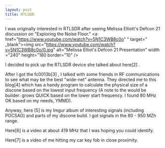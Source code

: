 ```yaml
---
layout: post
title: RTLSDR
---
```


I was originally interested in RTLSDR after seeing Melissa Elliott's  Defcon 21 discussion on "Exploring the Noise Floor." 
<a href="https://www.youtube.com/watch?v=5N1C3WB8c0o" " target=" _blank"><img src="https://www.youtube.com/watch?v=5N1C3WB8c0o/0.jpg" alt="Melissa Elliot's Defcon 21 Presentation" width ="240" height="180 border="10" /></a>


I decided to pick up the RTLSDR device she talked about here[2] .

After I got the fc0013b[3] , I talked with some friends in RF communications to see what may be the best "wide-net" antenna. They directed me to this blog[4] which has a handy program to calculate the physical size of a discone based on the lowest input frequency (A note to the would be builder: grows QUICK based on the lower start frequency. I found 80 MHz OK based on my needs, YMMD).

Anyway, here [5] is my Imgur album of interesting signals (including POCSAG) and parts of my discone build. I got signals in the 80 - 950 MZh range.

Here[6] is a video at about 419 MHz that I was hoping you could identify.

Here[7] is a video of me hitting my car key fob in close proximity.
 


